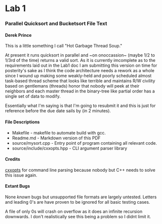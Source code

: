# Lab 1

### Parallel Quicksort and Bucketsort File Text
#### Derek Prince

This is a little something I call "Hot Garbage Thread Soup." 

At present it runs quicksort in parallel and ~on onoccassion~ (maybe 1/2 to 1/3rd of the time) returns a valid sort. As it is currently imcomplete as to the requirements laid out in the Lab1 doc I am submitting this version on time for posterity's sake as I think the code architecture needs a rework as a whole since I wound up making some weakly-held and poorly scheduled almost task-based thread scheme that looks like terrible and maintains R/W civility based on gentlemans (threads) honor that nobody will peek at their neighbors and each master thread in the binary-tree like partial order has a single set of data to modify.

Essentially what I'm saying is that I'm going to resubmit it and this is just for reference before the due date sails by (in 2 minutes).

#### File Descriptions
* Makefile - makefile to automate build with gcc.
* Readme.md - Markdown version of this PDF
* source/mysort.cpp - Entry point of program containing all relevant code.
* source/include/cxxopts.hpp - CLI argument parser library

#### Credits
[cxxopts](https://github.com/jarro2783/cxxopts) for command line parsing because nobody but C++ needs to solve this issue again.

#### Extant Bugs
None *known* bugs but unsupported file formats are largely untested. Letters and leading 0's are have proven to be ignored for all basic testing cases.

A file of only 0s will crash on overflow as it does an infinite recursion downwards. I don't realistically see this being a problem so I didnt limit it.

